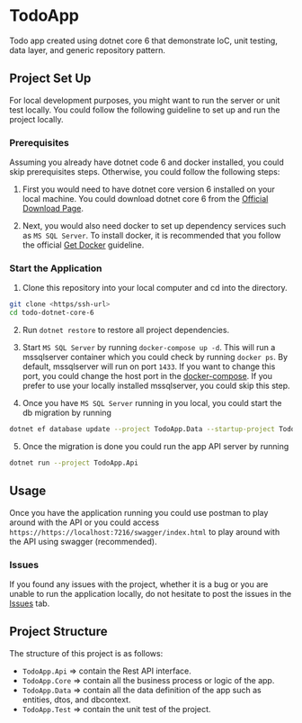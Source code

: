 # TodoApp

Todo app created using dotnet core 6 that demonstrate IoC, unit testing, data layer, and generic repository pattern.

## Project Set Up

For local development purposes, you might want to run the server or unit test locally. You could follow the following guideline to set up and run the project locally.

### Prerequisites

Assuming you already have dotnet code 6 and docker installed, you could skip prerequisites steps. Otherwise, you could follow the following steps:

1. First you would need to have dotnet core version 6 installed on your local machine. You could download dotnet core 6 from the [Official Download Page](https://dotnet.microsoft.com/en-us/download).

2. Next, you would also need docker to set up dependency services such as `MS SQL Server`. To install docker, it is recommended that you follow the official [Get Docker](https://docs.docker.com/get-docker/) guideline.

### Start the Application

1. Clone this repository into your local computer and cd into the directory.

```sh
git clone <https/ssh-url>
cd todo-dotnet-core-6
```

2. Run `dotnet restore` to restore all project dependencies.

3. Start `MS SQL Server` by running `docker-compose up -d`. This will run a mssqlserver container which you could check by running `docker ps`. By default, mssqlserver will run on port `1433`. If you want to change this port, you could change the host port in the [docker-compose](https://github.com/abiwinanda/todo-dotnet-core-6/blob/master/docker-compose.yaml#L9). If you prefer to use your locally installed mssqlserver, you could skip this step.

4. Once you have `MS SQL Server` running in you local, you could start the db migration by running

```sh
dotnet ef database update --project TodoApp.Data --startup-project TodoApp.Api
```

5. Once the migration is done you could run the app API server by running

```sh
dotnet run --project TodoApp.Api
```

## Usage

Once you have the application running you could use postman to play around with the API or you could access `https://https://localhost:7216/swagger/index.html` to play around with the API using swagger (recommended).

### Issues

If you found any issues with the project, whether it is a bug or you are unable to run the application locally, do not hesitate to post the issues in the [Issues](https://github.com/abiwinanda/todo-dotnet-core-6/issues) tab.

## Project Structure

The structure of this project is as follows:
* `TodoApp.Api` => contain the Rest API interface.
* `TodoApp.Core` => contain all the business process or logic of the app.
* `TodoApp.Data` => contain all the data definition of the app such as entities, dtos, and dbcontext.
* `TodoApp.Test` => contain the unit test of the project.
